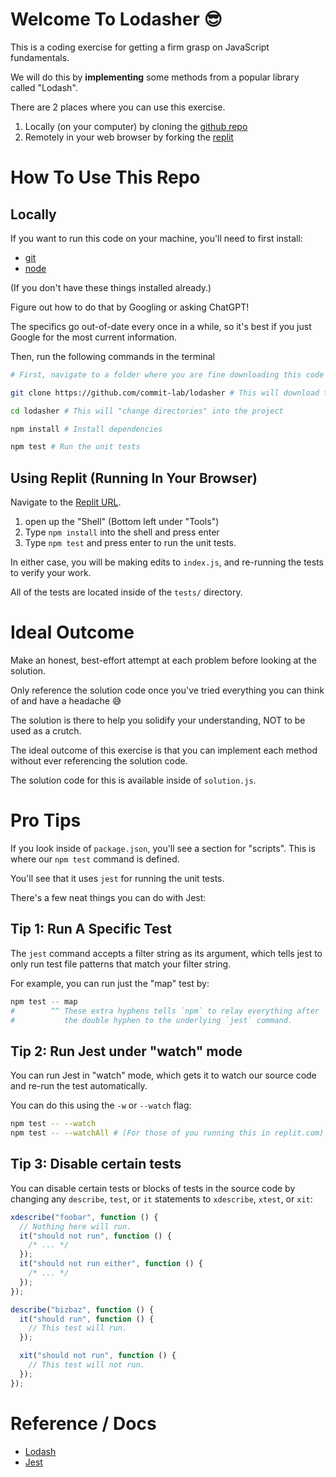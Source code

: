 # Welcome To Lodasher 😎

This is a coding exercise for getting a firm grasp on JavaScript fundamentals.

We will do this by **implementing** some methods from a popular library called "Lodash".

There are 2 places where you can use this exercise.

1. Locally (on your computer) by cloning the [github repo](https://github.com/commit-lab/lodasher)
2. Remotely in your web browser by forking the [replit](https://replit.com/@kan15/Lodasher)

# How To Use This Repo

## Locally

If you want to run this code on your machine, you'll need to first install:

- [git](https://www.google.com/search?q=how+to+install+git)
- [node](https://www.google.com/search?q=how+to+install+node)

(If you don't have these things installed already.)

Figure out how to do that by Googling or asking ChatGPT!

The specifics go out-of-date every once in a while, so it's best if you just Google for the most current information.

Then, run the following commands in the terminal

```sh
# First, navigate to a folder where you are fine downloading this code

git clone https://github.com/commit-lab/lodasher # This will download the code.

cd lodasher # This will "change directories" into the project

npm install # Install dependencies

npm test # Run the unit tests
```

## Using Replit (Running In Your Browser)

Navigate to the [Replit URL](https://replit.com/@kan15/Lodasher).

1. open up the "Shell" (Bottom left under "Tools")
2. Type `npm install` into the shell and press enter
3. Type `npm test` and press enter to run the unit tests.

In either case, you will be making edits to `index.js`, and re-running the tests to verify your work.

All of the tests are located inside of the `tests/` directory.

# Ideal Outcome

Make an honest, best-effort attempt at each problem before looking at the solution.

Only reference the solution code once you've tried everything you can think of and have a headache 😅

The solution is there to help you solidify your understanding, NOT to be used as a crutch.

The ideal outcome of this exercise is that you can implement each method without ever referencing the solution code.

The solution code for this is available inside of `solution.js`.

# Pro Tips

If you look inside of `package.json`, you'll see a section for "scripts". This is where our `npm test` command is defined.

You'll see that it uses `jest` for running the unit tests.

There's a few neat things you can do with Jest:

## Tip 1: Run A Specific Test

The `jest` command accepts a filter string as its argument, which tells jest to only run test file patterns that match your filter string.

For example, you can run just the "map" test by:

```sh
npm test -- map
#        ^^ These extra hyphens tells `npm` to relay everything after
#           the double hyphen to the underlying `jest` command.
```

## Tip 2: Run Jest under "watch" mode

You can run Jest in "watch" mode, which gets it to watch our source code and re-run the test automatically.

You can do this using the `-w` or `--watch` flag:

```sh
npm test -- --watch
npm test -- --watchAll # (For those of you running this in replit.com)
```

## Tip 3: Disable certain tests

You can disable certain tests or blocks of tests in the source code by changing any `describe`, `test`, or `it` statements to `xdescribe`, `xtest`, or `xit`:

```javascript
xdescribe("foobar", function () {
  // Nothing here will run.
  it("should not run", function () {
    /* ... */
  });
  it("should not run either", function () {
    /* ... */
  });
});

describe("bizbaz", function () {
  it("should run", function () {
    // This test will run.
  });

  xit("should not run", function () {
    // This test will not run.
  });
});
```

# Reference / Docs

- [Lodash](https://lodash.com/)
- [Jest](https://jestjs.io/)
